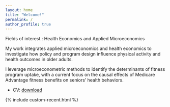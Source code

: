 ```yaml
---
layout: home
title: "Welcome!"
permalink: /
author_profile: true
---
```


Fields of interest : Health Economics and Applied Microeconomics

My work integrates applied microeconomics and health economics to investigate how policy and program design influence physical activity and health outcomes in older adults. 

I leverage microeconometric methods to identify the determinants of fitness program uptake, with a current focus on the causal effects of Medicare Advantage fitness benefits on seniors’ health behaviors.

- CV: [download](/files/Jung_CV.pdf)

{% include custom-recent.html %}
